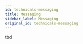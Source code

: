 ```yaml
---
id: technicals-messaging
title: Messaging
sidebar_label: Messaging
original_id: technicals-messaging
---
```


tbd